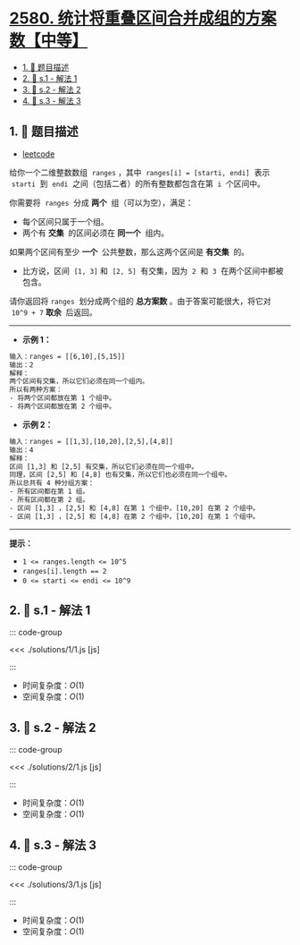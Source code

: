 # [2580. 统计将重叠区间合并成组的方案数【中等】](https://github.com/tnotesjs/TNotes.leetcode/tree/main/notes/2580.%20%E7%BB%9F%E8%AE%A1%E5%B0%86%E9%87%8D%E5%8F%A0%E5%8C%BA%E9%97%B4%E5%90%88%E5%B9%B6%E6%88%90%E7%BB%84%E7%9A%84%E6%96%B9%E6%A1%88%E6%95%B0%E3%80%90%E4%B8%AD%E7%AD%89%E3%80%91)

<!-- region:toc -->

- [1. 📝 题目描述](#1--题目描述)
- [2. 🎯 s.1 - 解法 1](#2--s1---解法-1)
- [3. 🎯 s.2 - 解法 2](#3--s2---解法-2)
- [4. 🎯 s.3 - 解法 3](#4--s3---解法-3)

<!-- endregion:toc -->

## 1. 📝 题目描述

- [leetcode](https://leetcode.cn/problems/count-ways-to-group-overlapping-ranges/)

给你一个二维整数数组  `ranges` ，其中  `ranges[i] = [starti, endi]`  表示  `starti`  到  `endi`  之间（包括二者）的所有整数都包含在第  `i`  个区间中。

你需要将  `ranges`  分成 **两个**  组（可以为空），满足：

- 每个区间只属于一个组。
- 两个有 **交集**  的区间必须在 **同一个**  组内。

如果两个区间有至少 **一个**  公共整数，那么这两个区间是 **有交集**  的。

- 比方说，区间  `[1, 3]` 和  `[2, 5]`  有交集，因为  `2`  和  `3`  在两个区间中都被包含。

请你返回将 `ranges`  划分成两个组的 **总方案数** 。由于答案可能很大，将它对  `10^9 + 7` **取余**  后返回。

---

- **示例 1：**

```txt
输入：ranges = [[6,10],[5,15]]
输出：2
解释：
两个区间有交集，所以它们必须在同一个组内。
所以有两种方案：
- 将两个区间都放在第 1 个组中。
- 将两个区间都放在第 2 个组中。
```

- **示例 2：**

```txt
输入：ranges = [[1,3],[10,20],[2,5],[4,8]]
输出：4
解释：
区间 [1,3] 和 [2,5] 有交集，所以它们必须在同一个组中。
同理，区间 [2,5] 和 [4,8] 也有交集，所以它们也必须在同一个组中。
所以总共有 4 种分组方案：
- 所有区间都在第 1 组。
- 所有区间都在第 2 组。
- 区间 [1,3] ，[2,5] 和 [4,8] 在第 1 个组中，[10,20] 在第 2 个组中。
- 区间 [1,3] ，[2,5] 和 [4,8] 在第 2 个组中，[10,20] 在第 1 个组中。
```

---

**提示：**

- `1 <= ranges.length <= 10^5`
- `ranges[i].length == 2`
- `0 <= starti <= endi <= 10^9`

## 2. 🎯 s.1 - 解法 1

::: code-group

<<< ./solutions/1/1.js [js]

:::

- 时间复杂度：$O(1)$
- 空间复杂度：$O(1)$

## 3. 🎯 s.2 - 解法 2

::: code-group

<<< ./solutions/2/1.js [js]

:::

- 时间复杂度：$O(1)$
- 空间复杂度：$O(1)$

## 4. 🎯 s.3 - 解法 3

::: code-group

<<< ./solutions/3/1.js [js]

:::

- 时间复杂度：$O(1)$
- 空间复杂度：$O(1)$
